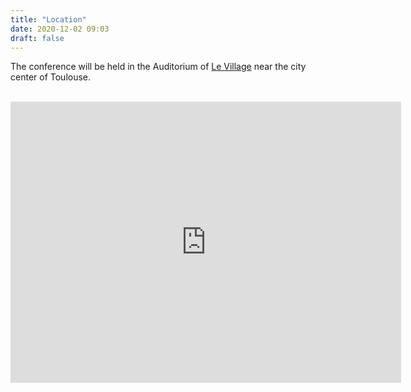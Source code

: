 ```yaml
---
title: "Location"
date: 2020-12-02 09:03
draft: false
---
```



The conference will be held in the Auditorium of [Le Village](https://www.levillagebyca-toulouse-evenement.fr) near the city center of Toulouse.
<br><br>

 <iframe width="625" height="450" frameborder="0" scrolling="no" marginheight="0" marginwidth="0" src="https://goo.gl/maps/hYWPGtqPwPKUq7oCA">Display larger map</a></small>
<br><br>

<img src="LeVillage.jpg" width="400">


